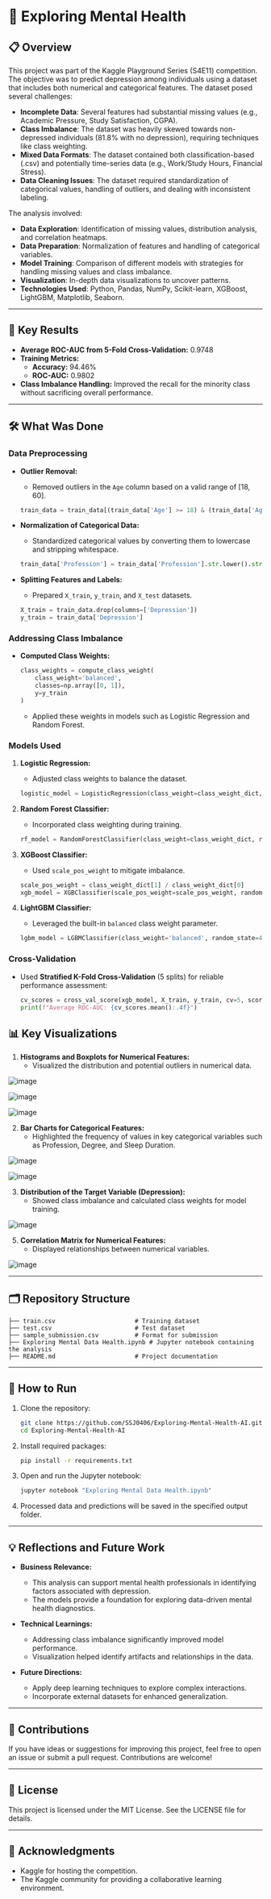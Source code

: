 # 🧠 Exploring Mental Health

## 📋 Overview
This project was part of the Kaggle Playground Series (S4E11) competition. The objective was to predict depression among individuals using a dataset that includes both numerical and categorical features. The dataset posed several challenges:

- **Incomplete Data**: Several features had substantial missing values (e.g., Academic Pressure, Study Satisfaction, CGPA).
- **Class Imbalance**: The dataset was heavily skewed towards non-depressed individuals (81.8% with no depression), requiring techniques like class weighting.
- **Mixed Data Formats**: The dataset contained both classification-based (.csv) and potentially time-series data (e.g., Work/Study Hours, Financial Stress).
- **Data Cleaning Issues**: The dataset required standardization of categorical values, handling of outliers, and dealing with inconsistent labeling.

The analysis involved:

- **Data Exploration**: Identification of missing values, distribution analysis, and correlation heatmaps.
- **Data Preparation**: Normalization of features and handling of categorical variables.
- **Model Training**: Comparison of different models with strategies for handling missing values and class imbalance.
- **Visualization**: In-depth data visualizations to uncover patterns.
- **Technologies Used**: Python, Pandas, NumPy, Scikit-learn, XGBoost, LightGBM, Matplotlib, Seaborn.

---

## 🎯 Key Results

- **Average ROC-AUC from 5-Fold Cross-Validation:** 0.9748
- **Training Metrics:**
  - **Accuracy:** 94.46%
  - **ROC-AUC:** 0.9802
- **Class Imbalance Handling:** Improved the recall for the minority class without sacrificing overall performance.

---

## 🛠️ What Was Done

### Data Preprocessing
- **Outlier Removal:**
  - Removed outliers in the `Age` column based on a valid range of [18, 60].
  
  ```python
  train_data = train_data[(train_data['Age'] >= 18) & (train_data['Age'] <= 60)]
  ```

- **Normalization of Categorical Data:**
  - Standardized categorical values by converting them to lowercase and stripping whitespace.

  ```python
  train_data['Profession'] = train_data['Profession'].str.lower().str.strip()
  ```

- **Splitting Features and Labels:**
  - Prepared `X_train`, `y_train`, and `X_test` datasets.

  ```python
  X_train = train_data.drop(columns=['Depression'])
  y_train = train_data['Depression']
  ```

### Addressing Class Imbalance
- **Computed Class Weights:**
  
  ```python
  class_weights = compute_class_weight(
      class_weight='balanced',
      classes=np.array([0, 1]),
      y=y_train
  )
  ```

  - Applied these weights in models such as Logistic Regression and Random Forest.

### Models Used

1. **Logistic Regression:**
   - Adjusted class weights to balance the dataset.

   ```python
   logistic_model = LogisticRegression(class_weight=class_weight_dict, random_state=42)
   ```

2. **Random Forest Classifier:**
   - Incorporated class weighting during training.

   ```python
   rf_model = RandomForestClassifier(class_weight=class_weight_dict, random_state=42)
   ```

3. **XGBoost Classifier:**
   - Used `scale_pos_weight` to mitigate imbalance.

   ```python
   scale_pos_weight = class_weight_dict[1] / class_weight_dict[0]
   xgb_model = XGBClassifier(scale_pos_weight=scale_pos_weight, random_state=42)
   ```

4. **LightGBM Classifier:**
   - Leveraged the built-in `balanced` class weight parameter.

   ```python
   lgbm_model = LGBMClassifier(class_weight='balanced', random_state=42)
   ```

### Cross-Validation
- Used **Stratified K-Fold Cross-Validation** (5 splits) for reliable performance assessment:

  ```python
  cv_scores = cross_val_score(xgb_model, X_train, y_train, cv=5, scoring='roc_auc')
  print(f"Average ROC-AUC: {cv_scores.mean():.4f}")
  ```

## 📊 Key Visualizations

1. **Histograms and Boxplots for Numerical Features:**
   - Visualized the distribution and potential outliers in numerical data.
     
![image](https://github.com/user-attachments/assets/429bb811-fe8a-4d76-9438-4c75b4d046cd)

![image](https://github.com/user-attachments/assets/9108fe3a-ae0a-41f0-ad60-480a6b121aaf)

![image](https://github.com/user-attachments/assets/6a0efd61-7282-47d5-8974-62e2d003b3c9)

  
2. **Bar Charts for Categorical Features:**
   - Highlighted the frequency of values in key categorical variables such as Profession, Degree, and Sleep Duration.

![image](https://github.com/user-attachments/assets/20d9e29d-b923-41b8-8a7e-d479a3fef4ad)

![image](https://github.com/user-attachments/assets/2c7cb3e8-def6-48b0-896b-d6f0068bc345)

    
3. **Distribution of the Target Variable (Depression):**
   - Showed class imbalance and calculated class weights for model training.
     
![image](https://github.com/user-attachments/assets/2c547db2-f8a6-4906-86e6-76d260d242fc)

  
5. **Correlation Matrix for Numerical Features:**
   - Displayed relationships between numerical variables.

![image](https://github.com/user-attachments/assets/5bb6c909-1451-4f52-8c16-6e896e0a72e9)


---

## 🗂️ Repository Structure

```plaintext
├── train.csv                      # Training dataset
├── test.csv                       # Test dataset
├── sample_submission.csv          # Format for submission
├── Exploring Mental Data Health.ipynb # Jupyter notebook containing the analysis
├── README.md                      # Project documentation
```

---

## 🚀 How to Run

1. Clone the repository:

   ```bash
   git clone https://github.com/SSJ0406/Exploring-Mental-Health-AI.git
   cd Exploring-Mental-Health-AI
   ```

2. Install required packages:

   ```bash
   pip install -r requirements.txt
   ```

3. Open and run the Jupyter notebook:

   ```bash
   jupyter notebook "Exploring Mental Data Health.ipynb"
   ```

4. Processed data and predictions will be saved in the specified output folder.

---

## 💡 Reflections and Future Work

- **Business Relevance:**
  - This analysis can support mental health professionals in identifying factors associated with depression.
  - The models provide a foundation for exploring data-driven mental health diagnostics.

- **Technical Learnings:**
  - Addressing class imbalance significantly improved model performance.
  - Visualization helped identify artifacts and relationships in the data.

- **Future Directions:**
  - Apply deep learning techniques to explore complex interactions.
  - Incorporate external datasets for enhanced generalization.

---

## 🤝 Contributions

If you have ideas or suggestions for improving this project, feel free to open an issue or submit a pull request. Contributions are welcome!

---

## 📜 License

This project is licensed under the MIT License. See the LICENSE file for details.

---

## 🙏 Acknowledgments

- Kaggle for hosting the competition.
- The Kaggle community for providing a collaborative learning environment.
